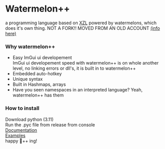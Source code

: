 # Watermelon++
a programming language based on [XZL](https://github.com/aceinet/xzlang) powered by watermelons, which does it's own thing. NOT A FORK!! MOVED FROM AN OLD ACCOUNT [(info here)](https://github.com/aceinetx/WhatHappened)
<br>
### Why watermelon++
- Easy ImGui ui developement<br>
ImGui ui developement speed with watermelon++ is on whole another level, no linking errors or dll's, it is built in to watermelon++
- Embedded auto-hotkey
- Unique syntax
- Built in Hashmaps, arrays
- Have you seen namespaces in an interpreted language? Yeah, watermelon++ has them
### How to install
Download python (3.11)
<br>Run the .pyc file from release from console
<br>[Documentation](DOCS.md)
<br>[Examples](EXAMPLES.md)
<br>happy 🍉++ ing!
